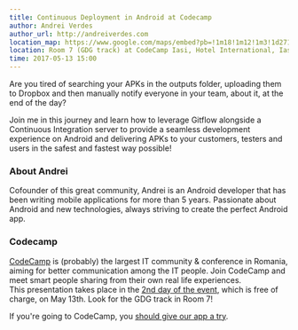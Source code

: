 ```yaml
---
title: Continuous Deployment in Android at Codecamp
author: Andrei Verdes
author_url: http://andreiverdes.com
location_map: https://www.google.com/maps/embed?pb=!1m18!1m12!1m3!1d2713.172954455601!2d27.58475285685454!3d47.15446697018645!2m3!1f0!2f0!3f0!3m2!1i1024!2i768!4f13.1!3m3!1m2!1s0x40cafb9e70bc4329%3A0x7ad04b7ad1a952eb!2sHotel+International!5e0!3m2!1sen!2sro!4v1459784549287
location: Room 7 (GDG track) at CodeCamp Iasi, Hotel International, Iasi [(iasi.codecamp.ro)](http://iasi.codecamp.ro/day2)
time: 2017-05-13 15:00
---
```


Are you tired of searching your APKs in the outputs folder, uploading them to Dropbox and then manually notify everyone in your team, about it, at the end of the day? 

Join me in this journey and learn how to leverage Gitflow alongside a Continuous Integration server to provide a seamless development experience on Android and delivering APKs to your customers, testers and users in the safest and fastest way possible!

### About Andrei

Cofounder of this great community, Andrei is an Android developer that has been writing mobile applications for more than 5 years. Passionate about Android and new technologies, always striving to create the perfect Android app.

### Codecamp

[CodeCamp](http://codecamp.ro) is (probably) the largest IT community & conference in Romania, aiming for better communication among the IT people. Join CodeCamp and meet smart people sharing from their own real life experiences.  
This presentation takes place in the [2nd day of the event](http://iasi.codecamp.ro/day2), which is free of charge, on May 13th. Look for the GDG track in Room 7!

If you're going to CodeCamp, you [should give our app a try](https://play.google.com/store/apps/details?id=ro.androidiasi.codecamp.iasi.live).